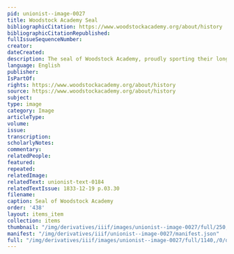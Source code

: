 ```yaml
---
pid: unionist--image-0027
title: Woodstock Academy Seal
bibliographicCitation: https://www.woodstockacademy.org/about/history
bibliographicCitationRepublished: 
fullIssueSequenceNumber: 
creator: 
dateCreated: 
description: The seal of Woodstock Academy, proudly sporting their long existence
language: English
publisher: 
IsPartOf: 
rights: https://www.woodstockacademy.org/about/history
source: https://www.woodstockacademy.org/about/history
subject: 
type: image
category: Image
articleType: 
volume: 
issue: 
transcription: 
scholarlyNotes: 
commentary: 
relatedPeople: 
featured: 
repeated: 
relatedImage: 
relatedText: unionist-text-0184
relatedTextIssue: 1833-12-19 p.03.30
filename: 
caption: Seal of Woodstock Academy
order: '438'
layout: items_item
collection: items
thumbnail: "/img/derivatives/iiif/images/unionist--image-0027/full/250,/0/default.jpg"
manifest: "/img/derivatives/iiif/unionist--image-0027/manifest.json"
full: "/img/derivatives/iiif/images/unionist--image-0027/full/1140,/0/default.jpg"
---
```

